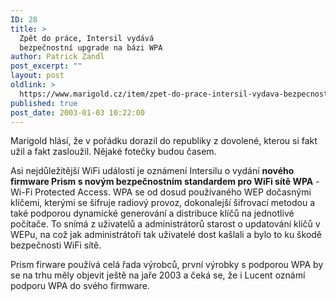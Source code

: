 ```yaml
---
ID: 28
title: >
  Zpět do práce, Intersil vydává
  bezpečnostní upgrade na bázi WPA
author: Patrick Zandl
post_excerpt: ""
layout: post
oldlink: >
  https://www.marigold.cz/item/zpet-do-prace-intersil-vydava-bezpecnostni-upgrade-na-bazi-wpa
published: true
post_date: 2003-01-03 10:22:00
---
```

<p>
Marigold hlásí, že v pořádku dorazil do republiky z dovolené, kterou si fakt užil a fakt zasloužil. Nějaké fotečky budou časem. </p>

<p>
Asi nejdůležitější WiFi událostí je oznámení Intersilu o vydání <STRONG>nového firmware Prism s novým bezpečnostním standardem pro WiFi sítě WPA</STRONG> - Wi-Fi Protected Access. WPA se od dosud používaného WEP dočasnými klíčemi, kterými se šifruje radiový provoz, dokonalejší šifrovací metodou a také podporou dynamické generování a distribuce klíčů na jednotlivé počítače. To snímá z uživatelů a administrátorů starost o updatování klíčů v WEPu, na což jak administrátoři tak uživatelé dost kašlali a bylo to ku škodě bezpečnosti WiFi sítě. </p>

<p>
Prism firware používá celá řada výrobců, první výrobky s podporou WPA by se na trhu měly objevit ještě na jaře 2003 a čeká se, že i Lucent oznámí podporu WPA do svého firmware. </p>
